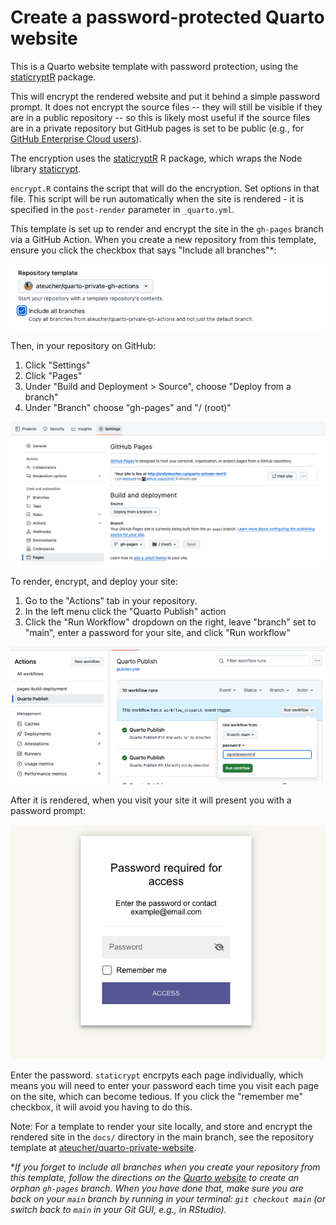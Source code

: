 # Create a password-protected Quarto website

This is a Quarto website template with password protection, using the
[staticryptR](https://github.com/nikitoshina/staticryptR) package.

This will encrypt the rendered website and put it behind a simple password
prompt. It does not encrypt the source files -- they will still be visible if they
are in a public repository -- so this is likely most useful if the source files
are in a private repository but GitHub pages is set to be public (e.g., for
[GitHub Enterprise Cloud users](https://docs.github.com/en/enterprise-cloud@latest/pages/getting-started-with-github-pages/changing-the-visibility-of-your-github-pages-site)).

The encryption uses the [staticryptR](https://github.com/nikitoshina/staticryptR)
R package, which wraps the Node library [staticrypt](https://github.com/robinmoisson/staticrypt).

`encrypt.R` contains the script that will do the encryption. Set options in that
file. This script will be run automatically when the site is rendered - it is
specified in the `post-render` parameter in `_quarto.yml`.

This template is set up to render and encrypt the site in the `gh-pages` branch
via a GitHub Action. When you create a new repository from this template, ensure
you click the checkbox that says "Include all branches"*:

![Screenshot of checkbox to include all branches when using a template repo](include-branches.png)

Then, in your repository on GitHub:

1. Click "Settings"
2. Click "Pages"
3. Under "Build and Deployment > Source", choose "Deploy from a branch"
4. Under "Branch" choose "gh-pages" and "/ (root)"

![A screenshot of a GitHub repository setting for GitHub pages](gh-pages-settings.png)

To render, encrypt, and deploy your site:

1. Go to the "Actions" tab in your repository.
2. In the left menu click the "Quarto Publish" action
3. Click the "Run Workflow" dropdown on the right, leave "branch" set to "main",
enter a password for your site, and click "Run workflow"

![A screenshot of manually running Quarto Publish workflow in GitHub Actions](run-workflow.png)

After it is rendered, when you visit your site it will present you with a
password prompt:

![Screenshot of a window prompting for a passward](password-page.png)

Enter the password. `staticrypt` encrpyts each page individually, which means
you will need to enter your password each time you visit each page on the site,
which can become tedious. If you click the "remember me" checkbox, it will
avoid you having to do this.

Note: For a template to render your site locally, and store and encrypt the
rendered site in the `docs/` directory in the main branch, see the repository
template at
[ateucher/quarto-private-website](https://github.com/ateucher/quarto-private-website).

\*_If you forget to include all branches when you create your repository from this
template, follow the directions on the
[Quarto website](https://quarto.org/docs/publishing/github-pages.html#source-branch)
to create an orphan `gh-pages` branch. When you have done that, make sure you are back on your `main` branch by running in your
terminal: `git checkout main` (or switch back to `main` in your Git GUI, e.g.,
in RStudio)._
